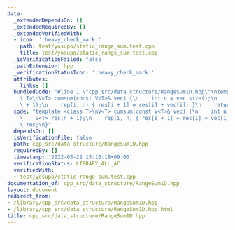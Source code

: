 ```yaml
---
data:
  _extendedDependsOn: []
  _extendedRequiredBy: []
  _extendedVerifiedWith:
  - icon: ':heavy_check_mark:'
    path: test/yosupo/static_range_sum.test.cpp
    title: test/yosupo/static_range_sum.test.cpp
  _isVerificationFailed: false
  _pathExtension: hpp
  _verificationStatusIcon: ':heavy_check_mark:'
  attributes:
    links: []
  bundledCode: "#line 1 \"cpp_src/data_structure/RangeSum1D.hpp\"\ntemplate <class\
    \ T>\nV<T> cumsum(const V<T>& vec) {\n    int n = vec.size();\n    V<T> res(n\
    \ + 1);\n    rep(i, n) { res[i + 1] = res[i] + vec[i]; }\n    return res;\n}\n"
  code: "template <class T>\nV<T> cumsum(const V<T>& vec) {\n    int n = vec.size();\n\
    \    V<T> res(n + 1);\n    rep(i, n) { res[i + 1] = res[i] + vec[i]; }\n    return\
    \ res;\n}"
  dependsOn: []
  isVerificationFile: false
  path: cpp_src/data_structure/RangeSum1D.hpp
  requiredBy: []
  timestamp: '2022-05-22 15:10:18+09:00'
  verificationStatus: LIBRARY_ALL_AC
  verifiedWith:
  - test/yosupo/static_range_sum.test.cpp
documentation_of: cpp_src/data_structure/RangeSum1D.hpp
layout: document
redirect_from:
- /library/cpp_src/data_structure/RangeSum1D.hpp
- /library/cpp_src/data_structure/RangeSum1D.hpp.html
title: cpp_src/data_structure/RangeSum1D.hpp
---
```


